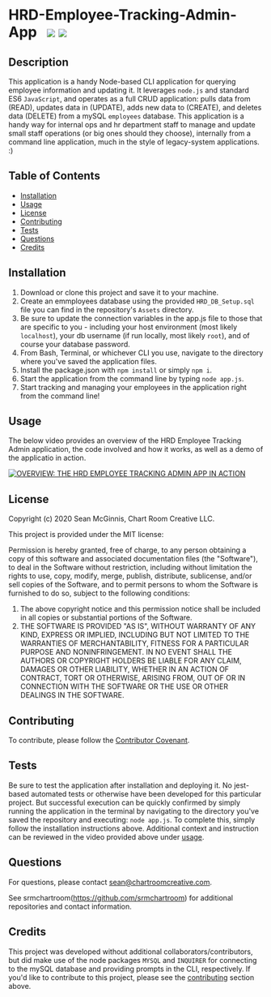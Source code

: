 # HRD-Employee-Tracking-Admin-App &nbsp; ![](https://img.shields.io/badge/-Node.js-blue) ![](https://img.shields.io/badge/-ES6-red)

## Description

This application is a handy Node-based CLI application for querying employee information and updating it. It leverages `node.js` and standard ES6 `JavaScript`, and operates as a full CRUD application: pulls data from (READ), updates data in (UPDATE), adds new data to (CREATE), and deletes data (DELETE) from a mySQL `employees` database. This application is a handy way for internal ops and hr department staff to manage and update small staff operations (or big ones should they choose), internally from a command line application, much in the style of legacy-system applications. :)

## Table of Contents

- [Installation](#installation)
- [Usage](#usage)
- [License](#license)
- [Contributing](#contributing)
- [Tests](#tests)
- [Questions](#questions)
- [Credits](#credits)

## Installation

1. Download or clone this project and save it to your machine.
2. Create an emmployees database using the provided `HRD_DB_Setup.sql` file you can find in the repository's `Assets` directory.
3. Be sure to update the connection variables in the app.js file to those that are specific to you - including your host environment (most likely `localhost`), your db username (if run locally, most likely `root`), and of course your database password.
4. From Bash, Terminal, or whichever CLI you use, navigate to the directory where you've saved the application files.
5. Install the package.json with `npm install` or simply `npm i`.
6. Start the application from the command line by typing `node app.js`.
7. Start tracking and managing your employees in the application right from the command line!

## Usage

The below video provides an overview of the HRD Employee Tracking Admin application, the code involved and how it works, as well as a demo of the applicatio in action.

[![OVERVIEW: THE HRD EMPLOYEE TRACKING ADMIN APP IN ACTION](https://chartroomcreative.com/gitassets/HRD-Employee_Tracking-App.png)](https://chartroomcreative.com/gitassets/HRD-Employee_Tracking-App.mp4)

## License

Copyright (c) 2020 Sean McGinnis, Chart Room Creative LLC.

This project is provided under the MIT license:

Permission is hereby granted, free of charge, to any person obtaining a copy of this software and associated documentation files (the "Software"), to deal in the Software without restriction, including without limitation the rights to use, copy, modify, merge, publish, distribute, sublicense, and/or sell
copies of the Software, and to permit persons to whom the Software is furnished to do so, subject to the following conditions:

1. The above copyright notice and this permission notice shall be included in all
   copies or substantial portions of the Software.
2. THE SOFTWARE IS PROVIDED "AS IS", WITHOUT WARRANTY OF ANY KIND, EXPRESS OR
   IMPLIED, INCLUDING BUT NOT LIMITED TO THE WARRANTIES OF MERCHANTABILITY,
   FITNESS FOR A PARTICULAR PURPOSE AND NONINFRINGEMENT. IN NO EVENT SHALL THE
   AUTHORS OR COPYRIGHT HOLDERS BE LIABLE FOR ANY CLAIM, DAMAGES OR OTHER
   LIABILITY, WHETHER IN AN ACTION OF CONTRACT, TORT OR OTHERWISE, ARISING FROM,
   OUT OF OR IN CONNECTION WITH THE SOFTWARE OR THE USE OR OTHER DEALINGS IN THE
   SOFTWARE.

## Contributing

To contribute, please follow the [Contributor Covenant](https://www.contributor-covenant.org/).

## Tests

Be sure to test the application after installation and deploying it. No jest-based automated tests or otherwise have been developed for this particular project. But successful execution can be quickly confirmed by simply running the application in the terminal by navigating to the directory you've saved the repository and executing: `node app.js`. To complete this, simply follow the installation instructions above. Additional context and instruction can be reviewed in the video provided above under [usage](#usage).

## Questions

For questions, please contact [sean@chartroomcreative.com](mailto:sean@chartroomcreative.com).

See srmchartroom(https://github.com/srmchartroom) for additional repositories and contact information.

## Credits

This project was developed without additional collaborators/contributors, but did make use of the node packages `MYSQL` and `INQUIRER` for connecting to the mySQL database and providing prompts in the CLI, respectively. If you'd like to contribute to this project, please see the [contributing](#contributing) section above.
